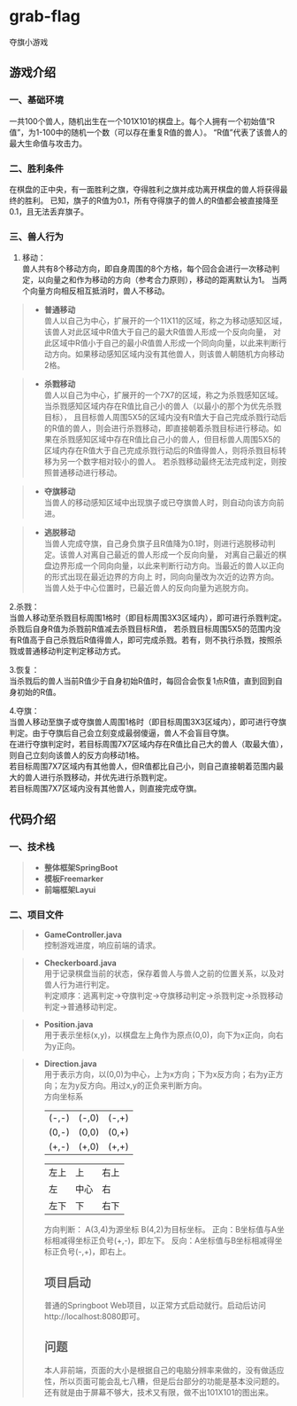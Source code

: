 # grab-flag
夺旗小游戏

## 游戏介绍

### 一、基础环境
一共100个兽人，随机出生在一个101X101的棋盘上。每个人拥有一个初始值“R值”，为1-100中的随机一个数（可以存在重复R值的兽人）。
“R值”代表了该兽人的最大生命值与攻击力。

### 二、胜利条件
在棋盘的正中央，有一面胜利之旗，夺得胜利之旗并成功离开棋盘的兽人将获得最终的胜利。
已知，旗子的R值为0.1，所有夺得旗子的兽人的R值都会被直接降至0.1，且无法丢弃旗子。

### 三、兽人行为
1. 移动：  
兽人共有8个移动方向，即自身周围的8个方格，每个回合会进行一次移动判定，以向量之和作为移动的方向（参考合力原则），移动的距离默认为1。
当两个向量方向相反相互抵消时，兽人不移动。

> - **普通移动**  
兽人以自己为中心，扩展开的一个11X11的区域，称之为移动感知区域，该兽人对此区域中R值大于自己的最大R值兽人形成一个反向向量，
对此区域中R值小于自己的最小R值兽人形成一个同向向量，以此来判断行动方向。如果移动感知区域内没有其他兽人，则该兽人朝随机方向移动2格。

> - **杀戮移动**  
兽人以自己为中心，扩展开的一个7X7的区域，称之为杀戮感知区域。当杀戮感知区域内存在R值比自己小的兽人（以最小的那个为优先杀戮目标），
且目标兽人周围5X5的区域内没有R值大于自己完成杀戮行动后的R值的兽人，则会进行杀戮移动，即直接朝着杀戮目标进行移动。如果在杀戮感知区域中存在R值比自己小的兽人，但目标兽人周围5X5的区域内存在R值大于自己完成杀戮行动后的R值得兽人，则将杀戮目标转移为另一个数字相对较小的兽人。
若杀戮移动最终无法完成判定，则按照普通移动进行移动。

> - **夺旗移动**  
当兽人的移动感知区域中出现旗子或已夺旗兽人时，则自动向该方向前进。

> - **逃脱移动**  
当兽人完成夺旗，自己身负旗子且R值降为0.1时，则进行逃脱移动判定。该兽人对离自己最近的兽人形成一个反向向量，
对离自己最近的棋盘边界形成一个同向向量，以此来判断行动方向。当最近的兽人以正向的形式出现在最近边界的方向上
时，同向向量改为次近的边界方向。  
当兽人处于中心位置时，已最近兽人的反向向量为逃脱方向。

2.杀戮：  
当兽人移动至杀戮目标周围1格时（即目标周围3X3区域内），即可进行杀戮判定。杀戮后自身R值为杀戮前R值减去杀戮目标R值，
若杀戮目标周围5X5的范围内没有R值高于自己杀戮后R值得兽人，即可完成杀戮。若有，则不执行杀戮，按照杀戮或普通移动判定判定移动方式。

3.恢复：  
当杀戮后的兽人当前R值少于自身初始R值时，每回合会恢复1点R值，直到回到自身初始的R值。

4.夺旗：  
当兽人移动至旗子或夺旗兽人周围1格时（即目标周围3X3区域内），即可进行夺旗判定。由于夺旗后自己会立刻变成最弱傻逼，兽人不会盲目夺旗。  
在进行夺旗判定时，若目标周围7X7区域内存在R值比自己大的兽人（取最大值），则自己立刻向该兽人的反方向移动1格。  
若目标周围7X7区域内有其他兽人，但R值都比自己小，则自己直接朝着范围内最大的兽人进行杀戮移动，并优先进行杀戮判定。  
若目标周围7X7区域内没有其他兽人，则直接完成夺旗。

## 代码介绍

### 一、技术栈
> - **整体框架SpringBoot**  
> - **模板Freemarker**  
> - **前端框架Layui**  

### 二、项目文件
> - **GameController.java**  
控制游戏进度，响应前端的请求。

> - **Checkerboard.java**  
用于记录棋盘当前的状态，保存着兽人与兽人之前的位置关系，以及对兽人行为进行判定。  
判定顺序：逃离判定->夺旗判定->夺旗移动判定->杀戮判定->杀戮移动判定->普通移动判定。

> - **Position.java**  
用于表示坐标(x,y)，以棋盘左上角作为原点(0,0)，向下为x正向，向右为y正向。

> - **Direction.java**  
用于表示方向，以(0,0)为中心，上为x方向；下为x反方向；右为y正方向；左为y反方向。用过x,y的正负来判断方向。  
> 方向坐标系<table>
  <tr><td>(-,-)</td><td>(-,0)</td><td>(-,+)</td></tr>
  <tr><td>(0,-)</td><td>(0,0)</td><td>(0,+)</td></tr>
  <tr><td>(+,-)</td><td>(+,0)</td><td>(+,+)</td></tr>
</table>
<table>
  <tr><td>左上</td><td>上</td><td>右上</td></tr>
  <tr><td>左</td><td>中心</td><td>右</td></tr>
  <tr><td>左下</td><td>下</td><td>右下</td></tr>
</table>
方向判断：
A(3,4)为源坐标 B(4,2)为目标坐标。
正向：B坐标值与A坐标相减得坐标正负号(+,-)，即左下。
反向：A坐标值与B坐标相减得坐标正负号(-,+)，即右上。

## 项目启动

普通的Springboot Web项目，以正常方式启动就行。启动后访问http://localhost:8080即可。

## 问题

本人非前端，页面的大小是根据自己的电脑分辨率来做的，没有做适应性，所以页面可能会乱七八糟，但是后台部分的功能是基本没问题的。  
还有就是由于屏幕不够大，技术又有限，做不出101X101的图出来。
